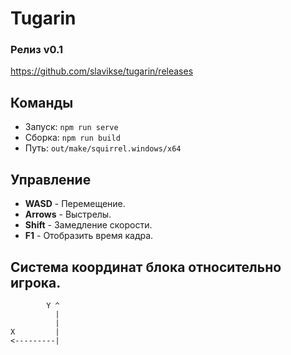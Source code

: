 # Tugarin

### Релиз v0.1
https://github.com/slavikse/tugarin/releases

## Команды
* Запуск: `npm run serve`
* Сборка: `npm run build`
* Путь: `out/make/squirrel.windows/x64`

## Управление
* **WASD** - Перемещение.
* **Arrows** - Выстрелы.
* **Shift** - Замедление скорости.
* **F1** - Отобразить время кадра.

## Система координат блока относительно игрока.
```
        Y ^
          |
          |
X         |
<---------|
```
